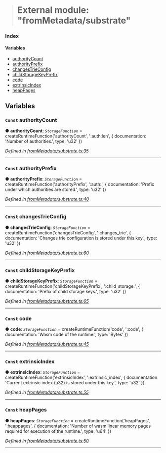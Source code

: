 > # External module: "fromMetadata/substrate"

### Index

#### Variables

* [authorityCount](_frommetadata_substrate_.md#const-authoritycount)
* [authorityPrefix](_frommetadata_substrate_.md#const-authorityprefix)
* [changesTrieConfig](_frommetadata_substrate_.md#const-changestrieconfig)
* [childStorageKeyPrefix](_frommetadata_substrate_.md#const-childstoragekeyprefix)
* [code](_frommetadata_substrate_.md#const-code)
* [extrinsicIndex](_frommetadata_substrate_.md#const-extrinsicindex)
* [heapPages](_frommetadata_substrate_.md#const-heappages)

## Variables

### `Const` authorityCount

● **authorityCount**: *`StorageFunction`* =  createRuntimeFunction('authorityCount', ':auth:len', {
documentation: 'Number of authorities.',
type: 'u32'
})

*Defined in [fromMetadata/substrate.ts:35](https://github.com/polkadot-js/api/blob/3b8db2e/packages/type-storage/src/fromMetadata/substrate.ts#L35)*

___

### `Const` authorityPrefix

● **authorityPrefix**: *`StorageFunction`* =  createRuntimeFunction('authorityPrefix', ':auth:', {
documentation: 'Prefix under which authorities are stored.',
type: 'u32'
})

*Defined in [fromMetadata/substrate.ts:40](https://github.com/polkadot-js/api/blob/3b8db2e/packages/type-storage/src/fromMetadata/substrate.ts#L40)*

___

### `Const` changesTrieConfig

● **changesTrieConfig**: *`StorageFunction`* =  createRuntimeFunction('changesTrieConfig', ':changes_trie', {
documentation: 'Changes trie configuration is stored under this key.',
type: 'u32'
})

*Defined in [fromMetadata/substrate.ts:60](https://github.com/polkadot-js/api/blob/3b8db2e/packages/type-storage/src/fromMetadata/substrate.ts#L60)*

___

### `Const` childStorageKeyPrefix

● **childStorageKeyPrefix**: *`StorageFunction`* =  createRuntimeFunction('childStorageKeyPrefix', ':child_storage:', {
documentation: 'Prefix of child storage keys.',
type: 'u32'
})

*Defined in [fromMetadata/substrate.ts:65](https://github.com/polkadot-js/api/blob/3b8db2e/packages/type-storage/src/fromMetadata/substrate.ts#L65)*

___

### `Const` code

● **code**: *`StorageFunction`* =  createRuntimeFunction('code', ':code', {
documentation: 'Wasm code of the runtime.',
type: 'Bytes'
})

*Defined in [fromMetadata/substrate.ts:45](https://github.com/polkadot-js/api/blob/3b8db2e/packages/type-storage/src/fromMetadata/substrate.ts#L45)*

___

### `Const` extrinsicIndex

● **extrinsicIndex**: *`StorageFunction`* =  createRuntimeFunction('extrinsicIndex', ':extrinsic_index', {
documentation: 'Current extrinsic index (u32) is stored under this key.',
type: 'u32'
})

*Defined in [fromMetadata/substrate.ts:55](https://github.com/polkadot-js/api/blob/3b8db2e/packages/type-storage/src/fromMetadata/substrate.ts#L55)*

___

### `Const` heapPages

● **heapPages**: *`StorageFunction`* =  createRuntimeFunction('heapPages', ':heappages', {
documentation: 'Number of wasm linear memory pages required for execution of the runtime.',
type: 'u64'
})

*Defined in [fromMetadata/substrate.ts:50](https://github.com/polkadot-js/api/blob/3b8db2e/packages/type-storage/src/fromMetadata/substrate.ts#L50)*

___
